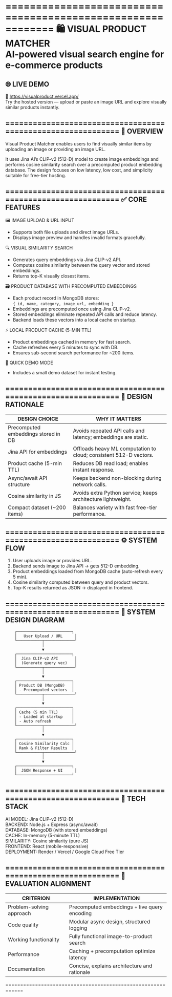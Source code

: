 ============================================================
🛍️ VISUAL PRODUCT MATCHER  
AI-powered visual search engine for e-commerce products  
============================================================

🌐 LIVE DEMO  
------------------------------------------------------------
🔗 https://visualproduct.vercel.app/  
Try the hosted version — upload or paste an image URL and explore visually similar products instantly.

============================================================
🎯 OVERVIEW
------------------------------------------------------------
Visual Product Matcher enables users to find visually similar 
items by uploading an image or providing an image URL.

It uses Jina AI’s CLIP-v2 (512-D) model to create image embeddings 
and performs cosine similarity search over a precomputed product 
embedding database. The design focuses on low latency, low cost, 
and simplicity suitable for free-tier hosting.

============================================================
✅ CORE FEATURES
------------------------------------------------------------

🖼️ IMAGE UPLOAD & URL INPUT  
- Supports both file uploads and direct image URLs.  
- Displays image preview and handles invalid formats gracefully.  

🔍 VISUAL SIMILARITY SEARCH  
- Generates query embeddings via Jina CLIP-v2 API.  
- Computes cosine similarity between the query vector and stored embeddings.  
- Returns top-K visually closest items.  

🗃️ PRODUCT DATABASE WITH PRECOMPUTED EMBEDDINGS  
- Each product record in MongoDB stores:  
  `{ id, name, category, image_url, embedding }`  
- Embeddings are precomputed once using Jina CLIP-v2.  
- Stored embeddings eliminate repeated API calls and reduce latency.  
- Backend loads these vectors into a local cache on startup.  

⚡ LOCAL PRODUCT CACHE (5-MIN TTL)  
- Product embeddings cached in memory for fast search.  
- Cache refreshes every 5 minutes to sync with DB.  
- Ensures sub-second search performance for ~200 items.  

🧩 QUICK DEMO MODE  
- Includes a small demo dataset for instant testing.  

============================================================
🧠 DESIGN RATIONALE
------------------------------------------------------------
| DESIGN CHOICE | WHY IT MATTERS |
|----------------|----------------|
| Precomputed embeddings stored in DB | Avoids repeated API calls and latency; embeddings are static. |
| Jina API for embeddings | Offloads heavy ML computation to cloud; consistent 512-D vectors. |
| Product cache (5-min TTL) | Reduces DB read load; enables instant response. |
| Async/await API structure | Keeps backend non-blocking during network calls. |
| Cosine similarity in JS | Avoids extra Python service; keeps architecture lightweight. |
| Compact dataset (~200 items) | Balances variety with fast free-tier performance. |

============================================================
⚙️ SYSTEM FLOW
------------------------------------------------------------
1. User uploads image or provides URL.  
2. Backend sends image to Jina API → gets 512-D embedding.  
3. Product embeddings loaded from MongoDB cache (auto-refresh every 5 min).  
4. Cosine similarity computed between query and product vectors.  
5. Top-K results returned as JSON → displayed in frontend.  

============================================================
🧭 SYSTEM DESIGN DIAGRAM
------------------------------------------------------------
        ┌────────────────────────┐
        │   User Upload / URL     │
        └───────────┬─────────────┘
                    │
                    ▼
        ┌────────────────────────┐
        │  Jina CLIP-v2 API       │
        │  (Generate query vec)   │
        └───────────┬─────────────┘
                    │
                    ▼
        ┌────────────────────────┐
        │ Product DB (MongoDB)   │
        │ - Precomputed vectors  │
        └───────────┬─────────────┘
                    │
                    ▼
        ┌────────────────────────┐
        │ Cache (5 min TTL)      │
        │ - Loaded at startup    │
        │ - Auto refresh         │
        └───────────┬─────────────┘
                    │
                    ▼
        ┌────────────────────────┐
        │ Cosine Similarity Calc │
        │ Rank & Filter Results  │
        └───────────┬─────────────┘
                    │
                    ▼
        ┌────────────────────────┐
        │  JSON Response + UI     │
        └────────────────────────┘

============================================================
🧩 TECH STACK
------------------------------------------------------------
AI MODEL:       Jina CLIP-v2 (512-D)  
BACKEND:        Node.js + Express (async/await)  
DATABASE:       MongoDB (with stored embeddings)  
CACHE:          In-memory (5-minute TTL)  
SIMILARITY:     Cosine similarity (pure JS)  
FRONTEND:       React (mobile-responsive)  
DEPLOYMENT:     Render / Vercel / Google Cloud Free Tier  

============================================================
🧾 EVALUATION ALIGNMENT
------------------------------------------------------------
| CRITERION | IMPLEMENTATION |
|------------|----------------|
| Problem-solving approach | Precomputed embeddings + live query encoding |
| Code quality | Modular async design, structured logging |
| Working functionality | Fully functional image-to-product search |
| Performance | Caching + precomputation optimize latency |
| Documentation | Concise, explains architecture and rationale |

============================================================
